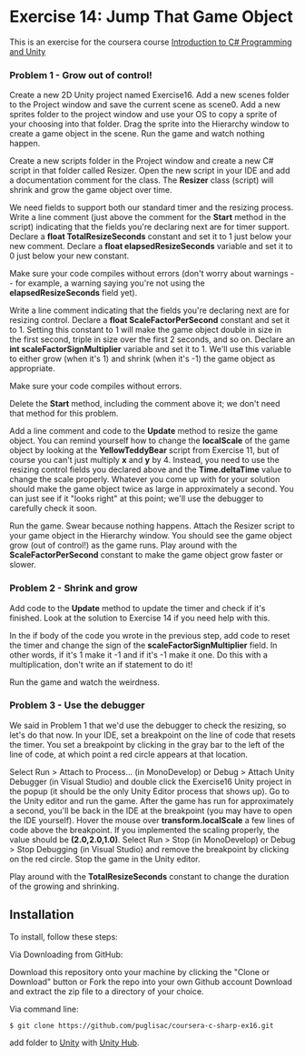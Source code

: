 # Exercise 14: Jump That Game Object
This is an exercise for the coursera course [Introduction to C# Programming and Unity](https://www.coursera.org/learn/introduction-programming-unity)

### Problem 1 - Grow out of control!

Create a new 2D Unity project named Exercise16. Add a new scenes folder to the Project window and save the current scene as scene0. Add a new sprites folder to the project window and use your OS to copy a sprite of your choosing into that folder. Drag the sprite into the Hierarchy window to create a game object in the scene. Run the game and watch nothing happen.

Create a new scripts folder in the Project window and create a new C# script in that folder called Resizer. Open the new script in your IDE and add a documentation comment for the class. The  **Resizer** class (script) will shrink and grow the game object over time.

We need fields to support both our standard timer and the resizing process. Write a line comment (just above the comment for the **Start** method in the script) indicating that the fields you're declaring next are for timer support. Declare a **float  TotalResizeSeconds** constant and set it to 1 just below your new comment. Declare a **float  elapsedResizeSeconds** variable and set it to 0 just below your new constant.

Make sure your code compiles without errors (don't worry about warnings -- for example, a warning saying you're not using the **elapsedResizeSeconds** field yet).

Write a line comment indicating that the fields you're declaring next are for resizing control. Declare a **float  ScaleFactorPerSecond** constant and set it to 1. Setting this constant to 1 will make the game object double in size in the first second, triple in size over the first 2 seconds, and so on. Declare an **int  scaleFactorSignMultiplier** variable and set it to 1. We'll use this variable to either grow (when it's 1) and shrink (when it's -1) the game object as appropriate.

Make sure your code compiles without errors.

Delete the **Start** method, including the comment above it; we don't need that method for this problem.

Add a line comment and code to the **Update** method to resize the game object. You can remind yourself how to change the **localScale** of the game object by looking at the **YellowTeddyBear** script from Exercise 11, but of course you can't just multiply **x** and **y** by 4. Instead, you need to use the resizing control fields you declared above and the **Time.deltaTime** value to change the scale properly. Whatever you come up with for your solution should make the game object twice as large in approximately a second. You can just see if it "looks right" at this point; we'll use the debugger to carefully check it soon.

Run the game. Swear because nothing happens. Attach the Resizer script to your game object in the Hierarchy window. You should see the game object grow (out of control!) as the game runs. Play around with the **ScaleFactorPerSecond** constant to make the game object grow faster or slower.

### Problem 2 - Shrink and grow

Add code to the **Update** method to update the timer and check if it's finished. Look at the solution to Exercise 14 if you need help with this.

In the if body of the code you wrote in the previous step, add code to reset the timer and change the sign of the **scaleFactorSignMultiplier** field. In other words, if it's 1 make it -1 and if it's -1 make it one. Do this with a multiplication, don't write an if statement to do it!

Run the game and watch the weirdness.

### Problem 3 - Use the debugger

We said in Problem 1 that we'd use the debugger to check the resizing, so let's do that now. In your IDE, set a breakpoint on the line of code that resets the timer. You set a breakpoint by clicking in the gray bar to the left of the line of code, at which point a red circle appears at that location.

Select Run > Attach to Process... (in MonoDevelop) or Debug > Attach Unity Debugger (in Visual Studio) and double click the Exercise16 Unity project in the popup (it should be the only Unity Editor process that shows up). Go to the Unity editor and run the game. After the game has run for approximately a second, you'll be back in the IDE at the breakpoint (you may have to open the IDE yourself). Hover the mouse over **transform.localScale** a few lines of code above the breakpoint. If you implemented the scaling properly, the value should be **(2.0,2.0,1.0)**. Select Run > Stop (in MonoDevelop) or Debug > Stop Debugging (in Visual Studio) and remove the breakpoint by clicking on the red circle. Stop the game in the Unity editor.

Play around with the **TotalResizeSeconds** constant to change the duration of the growing and shrinking.

## Installation
To install, follow these steps:

Via Downloading from GitHub:

Download this repository onto your machine by clicking the "Clone or Download" button or Fork the repo into your own Github account
Download and extract the zip file to a directory of your choice.  

Via command line:

`$ git clone https://github.com/puglisac/coursera-c-sharp-ex16.git`  

add folder to [Unity](https://unity.com/) with [Unity Hub](https://unity3d.com/get-unity/download).
